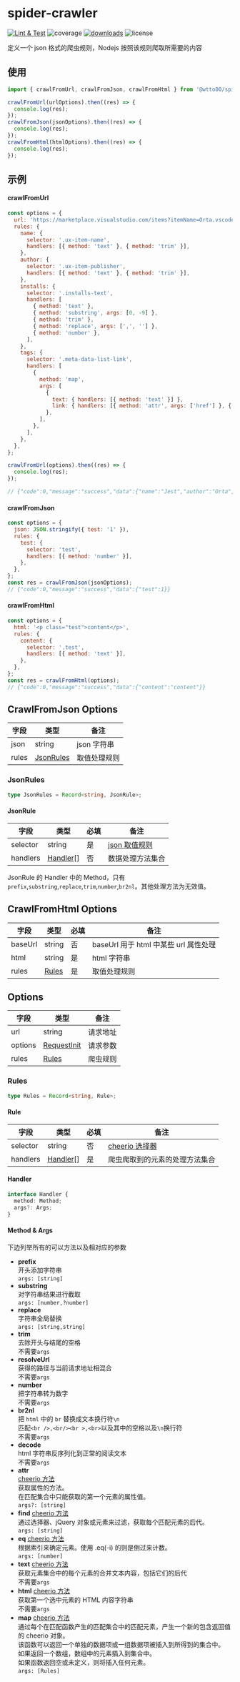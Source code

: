 # spider-crawler

[![Lint & Test](https://github.com/wtto00/spider-crawler/actions/workflows/code-format-test.yml/badge.svg)](https://github.com/wtto00/spider-crawler/actions/workflows/code-format-test.yml) ![coverage](https://img.shields.io/codecov/c/github/wtto00/spider-crawler/main) [![downloads](https://img.shields.io/npm/dm/@wtto00/spider-crawler)](https://www.npmjs.com/package/@wtto00/spider-crawler) ![license](https://img.shields.io/github/license/wtto00/spider-crawler)

定义一个 json 格式的爬虫规则，Nodejs 按照该规则爬取所需要的内容

## 使用

```javascript
import { crawlFromUrl, crawlFromJson, crawlFromHtml } from '@wtto00/spider-crawler';

crawlFromUrl(urlOptions).then((res) => {
  console.log(res);
});
crawlFromJson(jsonOptions).then((res) => {
  console.log(res);
});
crawlFromHtml(htmlOptions).then((res) => {
  console.log(res);
});
```

## 示例

#### crawlFromUrl

```javascript
const options = {
  url: 'https://marketplace.visualstudio.com/items?itemName=Orta.vscode-jest',
  rules: {
    name: {
      selector: '.ux-item-name',
      handlers: [{ method: 'text' }, { method: 'trim' }],
    },
    author: {
      selector: '.ux-item-publisher',
      handlers: [{ method: 'text' }, { method: 'trim' }],
    },
    installs: {
      selector: '.installs-text',
      handlers: [
        { method: 'text' },
        { method: 'substring', args: [0, -9] },
        { method: 'trim' },
        { method: 'replace', args: [',', ''] },
        { method: 'number' },
      ],
    },
    tags: {
      selector: '.meta-data-list-link',
      handlers: [
        {
          method: 'map',
          args: [
            {
              text: { handlers: [{ method: 'text' }] },
              link: { handlers: [{ method: 'attr', args: ['href'] }, { method: 'resolveUrl' }] },
            },
          ],
        },
      ],
    },
  },
};

crawlFromUrl(options).then((res) => {
  console.log(res);
});

// {"code":0,"message":"success","data":{"name":"Jest","author":"Orta","installs":1148080,"tags":null}}
```

#### crawlFromJson

```javascript
const options = {
  json: JSON.stringify({ test: '1' }),
  rules: {
    test: {
      selector: 'test',
      handlers: [{ method: 'number' }],
    },
  },
};
const res = crawlFromJson(jsonOptions);
// {"code":0,"message":"success","data":{"test":1}}
```

#### crawlFromHtml

```javascript
const options = {
  html: '<p class="test">content</p>',
  rules: {
    content: {
      selector: '.test',
      handlers: [{ method: 'text' }],
    },
  },
};
const res = crawlFromHtml(options);
// {"code":0,"message":"success","data":{"content":"content"}}
```

## CrawlFromJson Options

| 字段  | 类型                    | 备注         |
| ----- | ----------------------- | ------------ |
| json  | string                  | json 字符串  |
| rules | [JsonRules](#JsonRules) | 取值处理规则 |

### JsonRules

```typescript
type JsonRules = Record<string, JsonRule>;
```

#### JsonRule

| 字段     | 类型                  | 必填 | 备注                                                     |
| -------- | --------------------- | ---- | -------------------------------------------------------- |
| selector | string                | 是   | [json 取值规则](https://www.lodashjs.com/docs/lodash.at) |
| handlers | [Handler](#Handler)[] | 否   | 数据处理方法集合                                         |

JsonRule 的 Handler 中的 Method，只有 `prefix`,`substring`,`replace`,`trim`,`number`,`br2nl`。其他处理方法为无效值。

## CrawlFromHtml Options

| 字段    | 类型            | 必填 | 备注                                  |
| ------- | --------------- | ---- | ------------------------------------- |
| baseUrl | string          | 否   | baseUrl 用于 html 中某些 url 属性处理 |
| html    | string          | 是   | html 字符串                           |
| rules   | [Rules](#Rules) | 是   | 取值处理规则                          |

## Options

| 字段    | 类型                                                            | 备注     |
| ------- | --------------------------------------------------------------- | -------- |
| url     | string                                                          | 请求地址 |
| options | [RequestInit](https://www.npmjs.com/package/node-fetch#options) | 请求参数 |
| rules   | [Rules](#Rules)                                                 | 爬虫规则 |

### Rules

```typescript
type Rules = Record<string, Rule>;
```

#### Rule

| 字段     | 类型                  | 必填 | 备注                                                                                                   |
| -------- | --------------------- | ---- | ------------------------------------------------------------------------------------------------------ |
| selector | string                | 否   | [cheerio 选择器](https://github.com/cheeriojs/cheerio/wiki/Chinese-README#%E9%80%89%E6%8B%A9%E5%99%A8) |
| handlers | [Handler](#Handler)[] | 是   | 爬虫爬取到的元素的处理方法集合                                                                         |

#### Handler

```typescript
interface Handler {
  method: Method;
  args?: Args;
}
```

#### Method & Args

下边列举所有的可以方法以及相对应的参数

- **prefix**  
  开头添加字符串  
  `args: [string]`
- **substring**  
  对字符串结果进行截取  
  `args: [number,?number]`
- **replace**  
  字符串全局替换  
  `args: [string,string]`
- **trim**  
  去除开头与结尾的空格  
  不需要`args`
- **resolveUrl**  
  获得的路径与当前请求地址相混合  
  不需要`args`
- **number**  
  把字符串转为数字  
  不需要`args`
- **br2nl**  
  把 `html` 中的 `br` 替换成文本换行符`\n`  
  匹配`<br />,<br/><br >,<br>`以及其中的空格以及`\n`换行符  
  不需要`args`
- **decode**  
  html 字符串反序列化到正常的阅读文本  
  不需要`args`
- **attr**  
  [cheerio 方法](https://github.com/cheeriojs/cheerio/wiki/Chinese-README#attr-name-value--1)  
  获取属性的方法。  
  在匹配集合中只能获取的第一个元素的属性值。  
  `args?: [string]`
- **find**
  [cheerio 方法](https://github.com/cheeriojs/cheerio/wiki/Chinese-README#findselector)  
  通过选择器、jQuery 对象或元素来过滤，获取每个匹配元素的后代。  
  `args: [string]`
- **eq**
  [cheerio 方法](https://github.com/cheeriojs/cheerio/wiki/Chinese-README#eq-i-)  
  根据索引来确定元素。使用 .eq(-i) 的则是倒过来计数。  
  `args: [number]`
- **text**
  [cheerio 方法](https://github.com/cheeriojs/cheerio/wiki/Chinese-README#text-textstring-)  
  获取元素集合中的每个元素的合并文本内容，包括它们的后代  
  不需要`args`
- **html**
  [cheerio 方法](https://github.com/cheeriojs/cheerio/wiki/Chinese-README#html-htmlstring-)  
  获取第一个选中元素的 HTML 内容字符串  
  不需要`args`
- **map**
  [cheerio 方法](https://github.com/cheeriojs/cheerio/wiki/Chinese-README#map-functionindex-element--1)  
  通过每个在匹配函数产生的匹配集合中的匹配元素，产生一个新的包含返回值的 cheerio 对象。  
  该函数可以返回一个单独的数据项或一组数据项被插入到所得到的集合中。  
  如果返回一个数组，数组中的元素插入到集合中。  
  如果函数返回空或未定义，则将插入任何元素。  
  `args: [Rules]`
